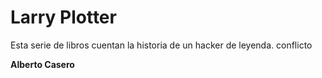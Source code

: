 # Larry Plotter

Esta serie de libros cuentan la historia de un hacker de leyenda.  conflicto


**Alberto Casero**
